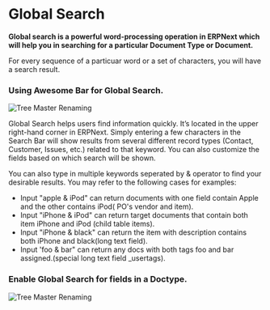 <!-- add-breadcrumbs -->
# Global Search

**Global search is a powerful word-processing operation in ERPNext which will help you in searching for a particular Document Type or Document.**

For every sequence of a particuar word or a set of characters, you will have a search result. 

### Using Awesome Bar for Global Search.

![Tree Master Renaming](/docs/assets/img/using-erpnext/using-global-search-2.gif)

Global Search helps users find information quickly. It’s located in the upper right-hand corner in ERPNext.  Simply entering a few characters in the Search Bar will show results from several different record types (Contact, Customer, Issues, etc.) related to that keyword. You can also customize the fields based on which search will be shown.

You can also type in multiple keywords seperated by & operator to find your desirable results. You may refer to the following cases for examples:

- Input "apple & iPod" can return documents with one field contain Apple and the other contains iPod( PO's vendor and item).
- Input "iPhone & iPod" can return target documents that contain both item iPhone and iPod (child table items).
- Input "iPhone & black" can return the item with description contains both iPhone and black(long text field).
- Input 'foo & bar" can return any docs with both tags foo and bar assigned.(special long text field _usertags).

### Enable Global Search for fields in a Doctype.

![Tree Master Renaming](/docs/assets/img/using-erpnext/using-global-search-1.gif)

